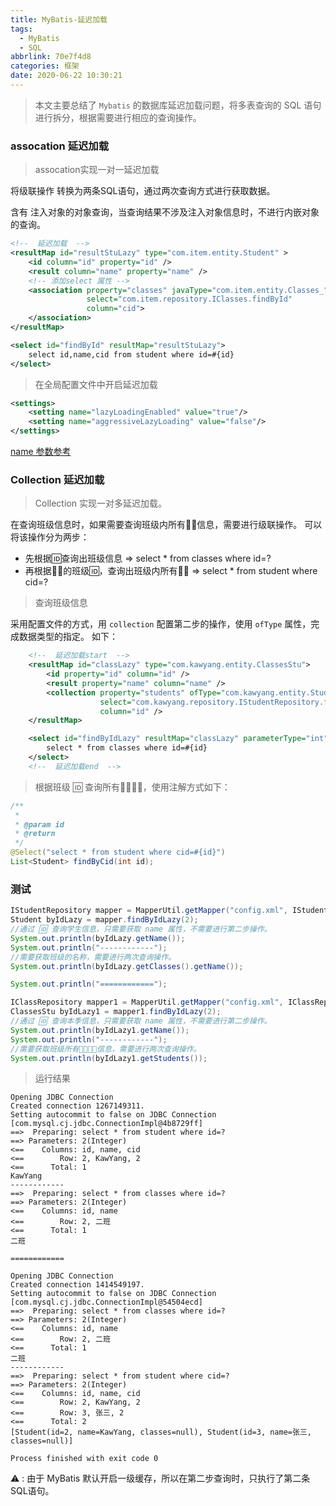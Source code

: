 ```yaml
---
title: MyBatis-延迟加载
tags:
  - MyBatis
  - SQL
abbrlink: 70e7f4d8
categories: 框架
date: 2020-06-22 10:30:21
---
```


> 本文主要总结了 `Mybatis` 的数据库延迟加载问题，将多表查询的 SQL 语句进行拆分，根据需要进行相应的查询操作。

<!-- more -->

### assocation 延迟加载

> assocation实现一对一延迟加载

将级联操作 转换为两条SQL语句，通过两次查询方式进行获取数据。

含有 注入对象的对象查询，当查询结果不涉及注入对象信息时，不进行内嵌对象的查询。

```xml
<!--  延迟加载  -->
<resultMap id="resultStuLazy" type="com.item.entity.Student" >
    <id column="id" property="id" />
    <result column="name" property="name" />
    <!-- 添加select 属性 -->
    <association property="classes" javaType="com.item.entity.Classes_"
                 select="com.item.repository.IClasses.findById"
                 column="cid">
    </association>
</resultMap>

<select id="findById" resultMap="resultStuLazy">
    select id,name,cid from student where id=#{id}
</select>
```


> 在全局配置文件中开启延迟加载


```xml
<settings>
    <setting name="lazyLoadingEnabled" value="true"/> 
    <setting name="aggressiveLazyLoading" value="false"/>
</settings>
```
[name 参数参考](https://www.jianshu.com/p/6f5b42d52d38)


### Collection 延迟加载

> Collection 实现一对多延迟加载。

在查询班级信息时，如果需要查询班级内所有👨‍🎓信息，需要进行级联操作。
可以将该操作分为两步：

- 先根据🆔查询出班级信息 => select * from classes where id=?
- 再根据👩‍🎓的班级🆔，查询出班级内所有👨‍🎓 => select * from student where cid=?

> 查询班级信息

采用配置文件的方式，用 `collection` 配置第二步的操作，使用 `ofType` 属性，完成数据类型的指定。
如下：
```xml
    <!--  延迟加载start  -->
    <resultMap id="classLazy" type="com.kawyang.entity.ClassesStu">
        <id property="id" column="id" />
        <result property="name" column="name" />
        <collection property="students" ofType="com.kawyang.entity.Student"
                    select="com.kawyang.repository.IStudentRepository.findByCid"
                    column="id" />
    </resultMap>

    <select id="findByIdLazy" resultMap="classLazy" parameterType="int">
        select * from classes where id=#{id}
    </select>
    <!--  延迟加载end  -->
```

> 根据班级 🆔 查询所有👩‍🎓👨‍🎓，使用注解方式如下：


```java
/**
 *
 * @param id
 * @return
 */
@Select("select * from student where cid=#{id}")
List<Student> findByCid(int id);
```

### 测试

```java
IStudentRepository mapper = MapperUtil.getMapper("config.xml", IStudentRepository.class);
Student byIdLazy = mapper.findByIdLazy(2);
//通过 🆔 查询学生信息，只需要获取 name 属性，不需要进行第二步操作。
System.out.println(byIdLazy.getName());
System.out.println("------------");
//需要获取班级的名称，需要进行两次查询操作。
System.out.println(byIdLazy.getClasses().getName());

System.out.println("============");

IClassRepository mapper1 = MapperUtil.getMapper("config.xml", IClassRepository.class);
ClassesStu byIdLazy1 = mapper1.findByIdLazy(2);
//通过 🆔 查询本季信息，只需要获取 name 属性，不需要进行第二步操作。
System.out.println(byIdLazy1.getName());
System.out.println("------------");
//需要获取班级所有👩‍🎓👨‍🎓信息，需要进行两次查询操作。
System.out.println(byIdLazy1.getStudents());
```

> 运行结果

```shell
Opening JDBC Connection
Created connection 1267149311.
Setting autocommit to false on JDBC Connection [com.mysql.cj.jdbc.ConnectionImpl@4b8729ff]
==>  Preparing: select * from student where id=?
==> Parameters: 2(Integer)
<==    Columns: id, name, cid
<==        Row: 2, KawYang, 2
<==      Total: 1
KawYang
------------
==>  Preparing: select * from classes where id=?
==> Parameters: 2(Integer)
<==    Columns: id, name
<==        Row: 2, 二班
<==      Total: 1
二班

============

Opening JDBC Connection
Created connection 1414549197.
Setting autocommit to false on JDBC Connection [com.mysql.cj.jdbc.ConnectionImpl@54504ecd]
==>  Preparing: select * from classes where id=?
==> Parameters: 2(Integer)
<==    Columns: id, name
<==        Row: 2, 二班
<==      Total: 1
二班
------------
==>  Preparing: select * from student where cid=?
==> Parameters: 2(Integer)
<==    Columns: id, name, cid
<==        Row: 2, KawYang, 2
<==        Row: 3, 张三, 2
<==      Total: 2
[Student(id=2, name=KawYang, classes=null), Student(id=3, name=张三, classes=null)]

Process finished with exit code 0

```

⚠️ : 由于 MyBatis 默认开启一级缓存，所以在第二步查询时，只执行了第二条SQL语句。
